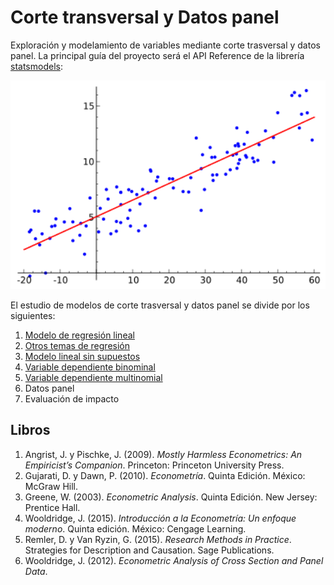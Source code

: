 # Corte transversal y Datos panel
Exploración y modelamiento de variables mediante corte trasversal y datos panel. La principal guía del proyecto será el API Reference de la librería [statsmodels](https://www.statsmodels.org/stable/api.html):

<p align="center">
  <img src="../figures/lineal_regr.png" width="600">
</p>

El estudio de modelos de corte trasversal y datos panel se divide por los siguientes:
1. [Modelo de regresión lineal](https://github.com/mauricioalvaradoo/econometrics/blob/main/microeconometrics/1%20linreg.ipynb)
2. [Otros temas de regresión](https://github.com/mauricioalvaradoo/econometrics/blob/main/microeconometrics/2%20others_linreg.ipynb)
3. [Modelo lineal sin supuestos](https://github.com/mauricioalvaradoo/econometrics/blob/main/microeconometrics/3%20no_assumptions.ipynb)
4. [Variable dependiente binominal](https://github.com/mauricioalvaradoo/econometrics/blob/main/microeconometrics/4%20binomial.ipynb)
5. [Variable dependiente multinomial](https://github.com/mauricioalvaradoo/econometrics/blob/main/microeconometrics/5%20multinominal.ipynb)
6. Datos panel
7. Evaluación de impacto

## Libros
1. Angrist, J. y Pischke, J. (2009). _Mostly Harmless Econometrics: An Empiricist’s Companion_. Princeton: Princeton University Press.
2. Gujarati, D. y Dawn, P. (2010). _Econometría_. Quinta Edición. México: McGraw Hill.
3. Greene, W. (2003). _Econometric Analysis_. Quinta Edición. New Jersey: Prentice Hall.
4. Wooldridge, J. (2015). _Introducción a la Econometría: Un enfoque moderno_. Quinta edición. México: Cengage Learning.
5. Remler, D. y Van Ryzin, G. (2015). _Research Methods in Practice_. Strategies for Description and Causation. Sage Publications.
6. Wooldridge, J. (2012). _Econometric Analysis of Cross Section and Panel Data_.
